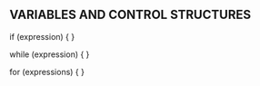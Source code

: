 VARIABLES AND CONTROL STRUCTURES
--------------------------------

if (expression) { }

while (expression) { }

for (expressions) { }
